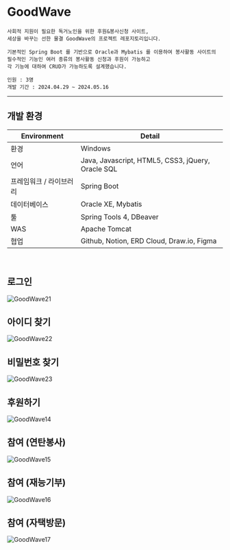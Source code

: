 # GoodWave

```
사회적 지원이 필요한 독거노인을 위한 후원&봉사신청 사이트,
세상을 바꾸는 선한 물결 GoodWave의 프로젝트 레포지토리입니다.

기본적인 Spring Boot 를 기반으로 Oracle과 Mybatis 를 이용하여 봉사활동 사이트의 필수적인 기능인 여러 종류의 봉사활동 신청과 후원이 가능하고
각 기능에 대하여 CRUD가 가능하도록 설계했습니다.

인원 : 3명
개발 기간 : 2024.04.29 ~ 2024.05.16
```

---
## 개발 환경
  
| Environment | Detail |
| --- | --- |
| 환경 | Windows|
| 언어 | Java, Javascript, HTML5, CSS3, jQuery, Oracle SQL |
| 프레임워크 / 라이브러리| Spring Boot |
| 데이터베이스 | Oracle XE, Mybatis | 
| 툴 | Spring Tools 4, DBeaver|
| WAS | Apache Tomcat |
| 협업 | Github, Notion, ERD Cloud, Draw.io, Figma |
<br>

## 로그인
![GoodWave21](https://github.com/user-attachments/assets/6a4793b9-ad48-4dc0-98d7-0d677dc5872b)

## 아이디 찾기
![GoodWave22](https://github.com/user-attachments/assets/65131e90-0889-4932-96cf-f0d143a0dfc4)

## 비밀번호 찾기
![GoodWave23](https://github.com/user-attachments/assets/edf74a73-5a5e-4308-bd85-69d3a7bff016)


## 후원하기
![GoodWave14](https://github.com/user-attachments/assets/3c2d1091-678f-4fde-9af8-8ff710c6d0c7)

## 참여 (연탄봉사)
![GoodWave15](https://github.com/user-attachments/assets/f5434870-8401-4d28-8abf-e0979156575a)

## 참여 (재능기부)
![GoodWave16](https://github.com/user-attachments/assets/031ff923-4400-4215-9213-c2b0c99ac43a)

## 참여 (자택방문)
![GoodWave17](https://github.com/user-attachments/assets/97bd22d4-32a8-4492-a45b-24aeadd8962f)





